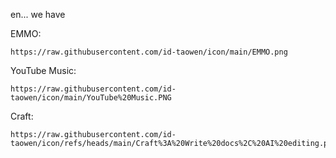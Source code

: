 en... we have

EMMO:

    https://raw.githubusercontent.com/id-taowen/icon/main/EMMO.png

YouTube Music:

    https://raw.githubusercontent.com/id-taowen/icon/main/YouTube%20Music.PNG

Craft:

    https://raw.githubusercontent.com/id-taowen/icon/refs/heads/main/Craft%3A%20Write%20docs%2C%20AI%20editing.png
